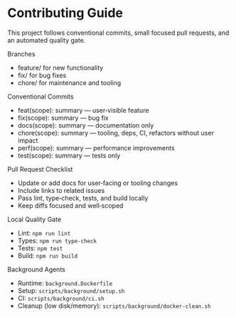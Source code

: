 Contributing Guide
==================

This project follows conventional commits, small focused pull requests, and an automated quality gate.

Branches
- feature/<short-desc> for new functionality
- fix/<short-desc> for bug fixes
- chore/<short-desc> for maintenance and tooling

Conventional Commits
- feat(scope): summary — user‑visible feature
- fix(scope): summary — bug fix
- docs(scope): summary — documentation only
- chore(scope): summary — tooling, deps, CI, refactors without user impact
- perf(scope): summary — performance improvements
- test(scope): summary — tests only

Pull Request Checklist
- Update or add docs for user‑facing or tooling changes
- Include links to related issues
- Pass lint, type‑check, tests, and build locally
- Keep diffs focused and well‑scoped

Local Quality Gate
- Lint: `npm run lint`
- Types: `npm run type-check`
- Tests: `npm test`
- Build: `npm run build`

Background Agents
- Runtime: `background.Dockerfile`
- Setup: `scripts/background/setup.sh`
- CI: `scripts/background/ci.sh`
- Cleanup (low disk/memory): `scripts/background/docker-clean.sh`

